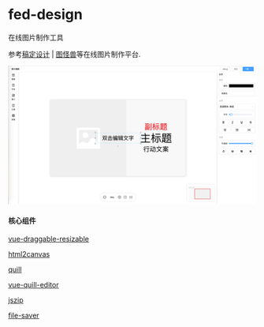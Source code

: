# fed-design

在线图片制作工具

参考[稿定设计](https://www.gaoding.com/) | [图怪兽](https://818ps.com/)等在线图片制作平台.

<img src='src/assets/images/WX20200225-102446.png'>


#### 核心组件
[vue-draggable-resizable](https://mauricius.github.io/vue-draggable-resizable/)

[html2canvas](http://html2canvas.hertzen.com/)

[quill](https://quilljs.com/)

[vue-quill-editor](https://github.surmon.me/vue-quill-editor/)

[jszip](https://github.com/Stuk/jszip)

[file-saver](https://github.com/eligrey/FileSaver.js)


